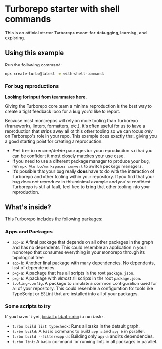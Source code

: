 # Turborepo starter with shell commands

This is an official starter Turborepo meant for debugging, learning, and exploring.

## Using this example

Run the following command:

```sh
npx create-turbo@latest -e with-shell-commands
```

### For bug reproductions

**Looking for input from teammates here.**

Giving the Turborepo core team a minimal reproduction is the best way to create a tight feedback loop for a bug you'd like to report.

Because most monorepos will rely on more tooling than Turborepo (frameworks, linters, formatters, etc.), it's often useful for us to have a reproduction that strips away all of this other tooling so we can focus _only_ on Turborepo's role in your repo. This example does exactly that, giving you a good starting point for creating a reproduction.

- Feel free to rename/delete packages for your reproduction so that you can be confident it most closely matches your use case.
- If you need to use a different package manager to produce your bug, run `npx @turbo/workspaces convert` to switch package managers.
- It's possible that your bug really **does** have to do with the interaction of Turborepo and other tooling within your repository. If you find that your bug does not reproduce in this minimal example and you're confident Turborepo is still at fault, feel free to bring that other tooling into your reproduction.

## What's inside?

This Turborepo includes the following packages:

### Apps and Packages

- `app-a`: A final package that depends on all other packages in the graph and has no dependents. This could resemble an application in your monorepo that consumes everything in your monorepo through its topological tree.
- `app-b`: Another final package with many dependencies. No dependents, lost of dependencies.
- `pkg-a`: A package that has all scripts in the root `package.json`.
- `pkg-b`: A package with _almost_ all scripts in the root `package.json`.
- `tooling-config`: A package to simulate a common configuration used for all of your repository. This could resemble a configuration for tools like TypeScript or ESLint that are installed into all of your packages.

### Some scripts to try

If you haven't yet, [install global `turbo`](https://turbo.build/repo/docs/installing#install-globally) to run tasks.

- `turbo build lint typecheck`: Runs all tasks in the default graph.
- `turbo build`: A basic command to build `app-a` and `app-b` in parallel.
- `turbo build --filter=app-a`: Building only `app-a` and its dependencies.
- `turbo lint`: A basic command for running lints in all packages in parallel.
